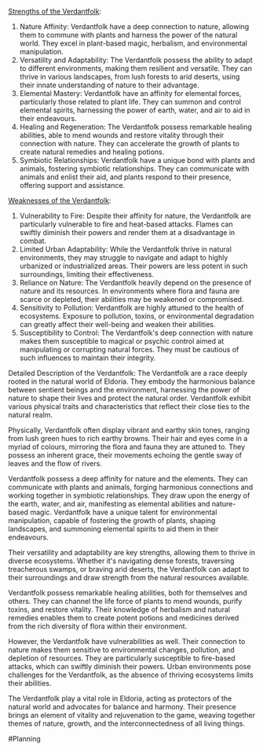 <u>Strengths of the Verdantfolk</u>:
1. Nature Affinity: Verdantfolk have a deep connection to nature, allowing them to commune with plants and harness the power of the natural world. They excel in plant-based magic, herbalism, and environmental manipulation.
2. Versatility and Adaptability: The Verdantfolk possess the ability to adapt to different environments, making them resilient and versatile. They can thrive in various landscapes, from lush forests to arid deserts, using their innate understanding of nature to their advantage.
3. Elemental Mastery: Verdantfolk have an affinity for elemental forces, particularly those related to plant life. They can summon and control elemental spirits, harnessing the power of earth, water, and air to aid in their endeavours.
4. Healing and Regeneration: The Verdantfolk possess remarkable healing abilities, able to mend wounds and restore vitality through their connection with nature. They can accelerate the growth of plants to create natural remedies and healing potions.
5. Symbiotic Relationships: Verdantfolk have a unique bond with plants and animals, fostering symbiotic relationships. They can communicate with animals and enlist their aid, and plants respond to their presence, offering support and assistance.

<u>Weaknesses of the Verdantfolk</u>:
1. Vulnerability to Fire: Despite their affinity for nature, the Verdantfolk are particularly vulnerable to fire and heat-based attacks. Flames can swiftly diminish their powers and render them at a disadvantage in combat.
2. Limited Urban Adaptability: While the Verdantfolk thrive in natural environments, they may struggle to navigate and adapt to highly urbanized or industrialized areas. Their powers are less potent in such surroundings, limiting their effectiveness.
3. Reliance on Nature: The Verdantfolk heavily depend on the presence of nature and its resources. In environments where flora and fauna are scarce or depleted, their abilities may be weakened or compromised.
4. Sensitivity to Pollution: Verdantfolk are highly attuned to the health of ecosystems. Exposure to pollution, toxins, or environmental degradation can greatly affect their well-being and weaken their abilities.
5. Susceptibility to Control: The Verdantfolk's deep connection with nature makes them susceptible to magical or psychic control aimed at manipulating or corrupting natural forces. They must be cautious of such influences to maintain their integrity.

Detailed Description of the Verdantfolk:
The Verdantfolk are a race deeply rooted in the natural world of Eldoria. They embody the harmonious balance between sentient beings and the environment, harnessing the power of nature to shape their lives and protect the natural order. Verdantfolk exhibit various physical traits and characteristics that reflect their close ties to the natural realm.

Physically, Verdantfolk often display vibrant and earthy skin tones, ranging from lush green hues to rich earthy browns. Their hair and eyes come in a myriad of colours, mirroring the flora and fauna they are attuned to. They possess an inherent grace, their movements echoing the gentle sway of leaves and the flow of rivers.

Verdantfolk possess a deep affinity for nature and the elements. They can communicate with plants and animals, forging harmonious connections and working together in symbiotic relationships. They draw upon the energy of the earth, water, and air, manifesting as elemental abilities and nature-based magic. Verdantfolk have a unique talent for environmental manipulation, capable of fostering the growth of plants, shaping landscapes, and summoning elemental spirits to aid them in their endeavours.

Their versatility and adaptability are key strengths, allowing them to thrive in diverse ecosystems. Whether it's navigating dense forests, traversing treacherous swamps, or braving arid deserts, the Verdantfolk can adapt to their surroundings and draw strength from the natural resources available.

Verdantfolk possess remarkable healing abilities, both for themselves and others. They can channel the life force of plants to mend wounds, purify toxins, and restore vitality. Their knowledge of herbalism and natural remedies enables them to create potent potions and medicines derived from the rich diversity of flora within their environment.

However, the Verdantfolk have vulnerabilities as well. Their connection to nature makes them sensitive to environmental changes, pollution, and depletion of resources. They are particularly susceptible to fire-based attacks, which can swiftly diminish their powers. Urban environments pose challenges for the Verdantfolk, as the absence of thriving ecosystems limits their abilities.

The Verdantfolk play a vital role in Eldoria, acting as protectors of the natural world and advocates for balance and harmony. Their presence brings an element of vitality and rejuvenation to the game, weaving together themes of nature, growth, and the interconnectedness of all living things.








#Planning